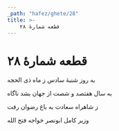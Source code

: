 ```yaml
---
_path: "hafez/ghete/28"
title: >-
    قطعه شمارهٔ ۲۸
---
```

# قطعه شمارهٔ ۲۸

<div class="b" id="bn1"><div class="m1"><p>به روز شنبهٔ سادس ز ماه ذی الحجه</p></div>
<div class="m2"><p>به سال هفتصد و شصت از جهان بشد ناگاه</p></div></div>
<div class="b" id="bn2"><div class="m1"><p>ز شاهراه سعادت به باغ رضوان رفت</p></div>
<div class="m2"><p>وزیر کامل ابونصر خواجه فتح الله</p></div></div>
